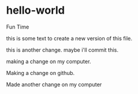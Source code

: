 # hello-world
Fun Time

this is some text to create a new version of this file.

this is another change.  maybe i'll commit this.

making a change on my computer.

Making a change on github.

Made another change on my computer
